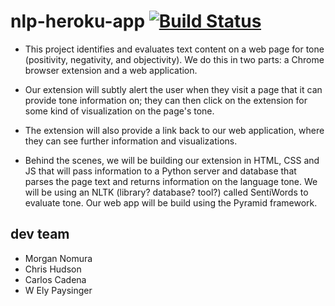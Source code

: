 # nlp-heroku-app  [![Build Status](https://travis-ci.org/CCEM/nlp-heroku-app.svg?branch=master)](https://travis-ci.org/CCEM/nlp-heroku-app)

- This project identifies and evaluates text content on a web page for tone (positivity, negativity, and objectivity). We do this in two parts: a Chrome browser extension and a web application.

- Our extension will subtly alert the user when they visit a page that it can provide tone information on; they can then click on the extension for some kind of visualization on the page's tone.

- The extension will also provide a link back to our web application, where they can see further information and visualizations.

- Behind the scenes, we will be building our extension in HTML, CSS and JS that will pass information to a Python server and database that parses the page text and returns information on the language tone. We will be using an NLTK (library? database? tool?) called SentiWords to evaluate tone. Our web app will be build using the Pyramid framework.

## dev team
- Morgan Nomura
- Chris Hudson
- Carlos Cadena
- W Ely Paysinger
